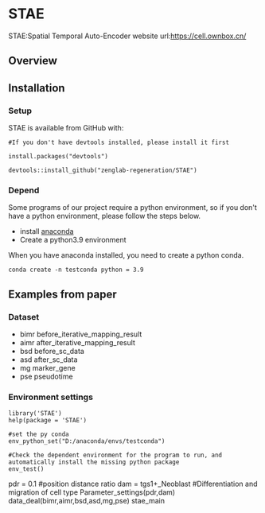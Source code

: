 # STAE
STAE:Spatial Temporal Auto-Encoder
website url:https://cell.ownbox.cn/

## Overview
## Installation
### Setup
STAE is available from GitHub with:

```
#If you don't have devtools installed, please install it first

install.packages("devtools")

devtools::install_github("zenglab-regeneration/STAE")

```

### Depend

Some programs of our project require a python environment, so if you don't have a python environment, please follow the steps below.  
* install [anaconda](https://www.anaconda.com/ "anaconda")
* Create a python3.9 environment  

When you have anaconda installed, you need to create a python conda.
```
conda create -n testconda python = 3.9
```

## Examples from paper
### Dataset 
- bimr before_iterative_mapping_result
- aimr after_iterative_mapping_result
- bsd before_sc_data
- asd after_sc_data
- mg marker_gene
- pse pseudotime

### Environment settings


```
library('STAE')
help(package = 'STAE')

#set the py conda
env_python_set("D:/anaconda/envs/testconda")

#Check the dependent environment for the program to run, and automatically install the missing python package
env_test()
```
pdr = 0.1 #position distance ratio
dam = tgs1+_Neoblast #Differentiation and migration of cell type
Parameter_settings(pdr,dam)
data_deal(bimr,aimr,bsd,asd,mg,pse)
stae_main


